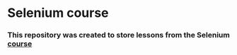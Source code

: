 # Selenium course
### This repository was created to store lessons from the Selenium [course](https://stepik.org/course/575)
